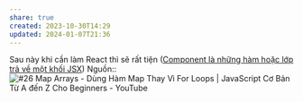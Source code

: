 ```yaml
---
share: true
created: 2023-10-30T14:29
updated: 2024-01-07T21:36
---
```


Sau này khi cần làm React thì sẽ rất tiện ([Component là những hàm hoặc lớp trả về một khối JSX](../../../Web/Framework%20(React)/Component%20l%C3%A0%20nh%E1%BB%AFng%20h%C3%A0m%20ho%E1%BA%B7c%20l%E1%BB%9Bp%20tr%E1%BA%A3%20v%E1%BB%81%20m%E1%BB%99t%20kh%E1%BB%91i%20JSX.md)) 
Nguồn:: ![#26 Map Arrays - Dùng Hàm Map Thay Vì For Loops | JavaScript Cơ Bản Từ A đến Z Cho Beginners - YouTube](https://youtu.be/2oyyugWmGMk?si=D2Z6kXOTWegDLElg&t=460)